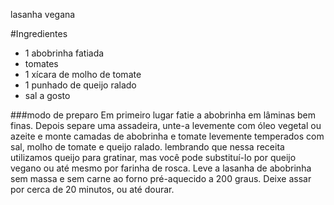 lasanha vegana

#Ingredientes

 - 1 abobrinha fatiada
 - tomates
 - 1 xícara de molho de tomate
 - 1 punhado de queijo ralado
 - sal a gosto

###modo de preparo
Em primeiro lugar fatie a abobrinha em lâminas bem finas. Depois separe uma assadeira, unte-a levemente com óleo vegetal ou azeite e monte camadas de abobrinha e tomate levemente temperados com sal, molho de tomate e queijo ralado. lembrando que nessa receita utilizamos queijo para gratinar, mas você pode substituí-lo por queijo vegano ou até mesmo por farinha de rosca. Leve a lasanha de abobrinha sem massa e sem carne ao forno pré-aquecido a 200 graus. Deixe assar por cerca de 20 minutos, ou até dourar.